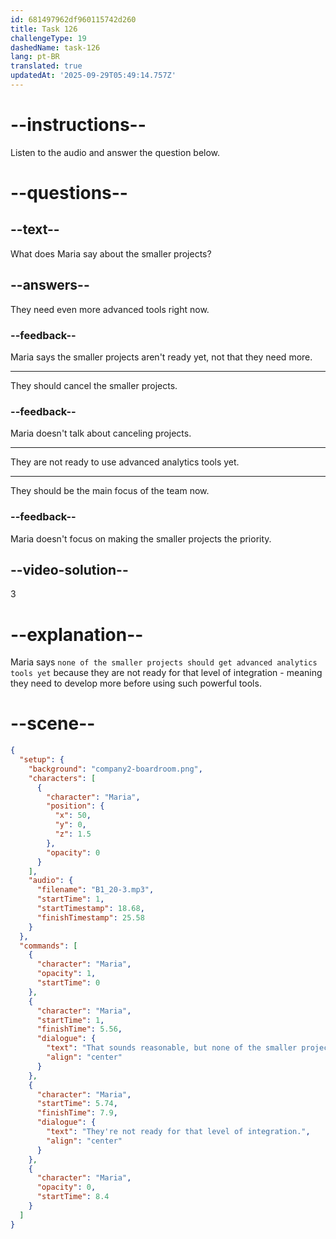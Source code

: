 ```yaml
---
id: 681497962df960115742d260
title: Task 126
challengeType: 19
dashedName: task-126
lang: pt-BR
translated: true
updatedAt: '2025-09-29T05:49:14.757Z'
---
```


<!-- (Audio) Maria: That sounds reasonable, but none of the smaller projects should get advanced analytics tools yet. They're not ready for that level of integration. -->

# --instructions--

Listen to the audio and answer the question below.

# --questions--

## --text--

What does Maria say about the smaller projects?

## --answers--

They need even more advanced tools right now.

### --feedback--

Maria says the smaller projects aren't ready yet, not that they need more.

---

They should cancel the smaller projects.

### --feedback--

Maria doesn't talk about canceling projects.

---

They are not ready to use advanced analytics tools yet.

---

They should be the main focus of the team now.

### --feedback--

Maria doesn't focus on making the smaller projects the priority.

## --video-solution--

3

# --explanation--

Maria says `none of the smaller projects should get advanced analytics tools yet` because they are not ready for that level of integration - meaning they need to develop more before using such powerful tools.

# --scene--

```json
{
  "setup": {
    "background": "company2-boardroom.png",
    "characters": [
      {
        "character": "Maria",
        "position": {
          "x": 50,
          "y": 0,
          "z": 1.5
        },
        "opacity": 0
      }
    ],
    "audio": {
      "filename": "B1_20-3.mp3",
      "startTime": 1,
      "startTimestamp": 18.68,
      "finishTimestamp": 25.58
    }
  },
  "commands": [
    {
      "character": "Maria",
      "opacity": 1,
      "startTime": 0
    },
    {
      "character": "Maria",
      "startTime": 1,
      "finishTime": 5.56,
      "dialogue": {
        "text": "That sounds reasonable, but none of the smaller projects should get advanced analytics tools yet.",
        "align": "center"
      }
    },
    {
      "character": "Maria",
      "startTime": 5.74,
      "finishTime": 7.9,
      "dialogue": {
        "text": "They're not ready for that level of integration.",
        "align": "center"
      }
    },
    {
      "character": "Maria",
      "opacity": 0,
      "startTime": 8.4
    }
  ]
}
```
